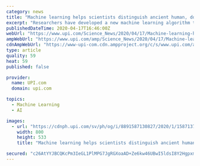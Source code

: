 ```yaml
---
category: news
title: "Machine learning helps scientists distinguish ancient human, dog poop"
excerpt: "Researchers have developed a new machine learning algorithm that can determine whether ancient excrement was deposited by a human or a dog."
publishedDateTime: 2020-04-17T16:46:00Z
webUrl: "https://www.upi.com/Science_News/2020/04/17/Machine-learning-helps-scientists-distinguish-ancient-human-dog-poop/8891587130827/"
ampWebUrl: "https://www.upi.com/amp/Science_News/2020/04/17/Machine-learning-helps-scientists-distinguish-ancient-human-dog-poop/8891587130827/"
cdnAmpWebUrl: "https://www-upi-com.cdn.ampproject.org/c/s/www.upi.com/amp/Science_News/2020/04/17/Machine-learning-helps-scientists-distinguish-ancient-human-dog-poop/8891587130827/"
type: article
quality: 59
heat: 59
published: false

provider:
  name: UPI.com
  domain: upi.com

topics:
  - Machine Learning
  - AI

images:
  - url: "https://cdnph.upi.com/sv/ph/og/i/8891587130827/2020/1/15871374697607/v1.5/Machine-learning-helps-scientists-distinguish-ancient-human-dog-poop.jpg"
    width: 800
    height: 533
    title: "Machine learning helps scientists distinguish ancient human, dog poop"

secured: "c26AtYYJBCQKcPm3IeGL1PlMPG7JgRGXoaAD+Ze6kw46UBwI5ldsI8Y2HgpxmwV047A9rQrLkmoq/cxEpFIe8fO8fv80if/+aL2eV20hzEMLLsZS2wiVjGmlatWlqzazU0xRqJYfw1selZ5c+CLxwPeUR78fvFTF6F7BA8xzotqfPScXPKrJYt3nKL4JpXwKVUlD1RvBXrtpotMalHqU5FfYUfF7GI5AmIJOpcuQQXXN8DJlU/hPA/0VWn/gOgZXcBNCsczLuzP50wbHYgtYDBszcHydDPfZNoBWWUYC8+dVskzeT78zyW/XpI10wV8Y;CgJy7GM8KAv8bAhLHjhxEw=="
---
```


